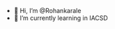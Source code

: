 - 👋 Hi, I’m @Rohankarale
- 🌱 I’m currently learning in IACSD 

<!---
Rohankarale21/Rohankarale21 is a ✨ special ✨ repository because its `README.md` (this file) appears on your GitHub profile.
You can click the Preview link to take a look at your changes.
--->
